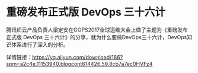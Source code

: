 # 重磅发布正式版 DevOps 三十六计
腾讯织云产品负责人梁定安在GOPS2017全球运维大会上做了主题为《重磅发布正式版 DevOps 三十六计》的分享，就为什么要做DevOps三十六计，DevOps知识体系进行了深入的分析。

详情链接：https://yq.aliyun.com/download/186?spm=a2c4e.11153940.blogcont614426.59.8cb7a7ec0HVFz4
